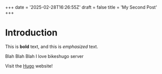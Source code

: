 +++
date = '2025-02-28T16:26:55Z'
draft = false
title = 'My Second Post'
+++
# Introduction

This is **bold** text, and this is *emphasized* text.

Blah Blah Blah I love bikeshugo server

Visit the [Hugo](https://gohugo.io) website!